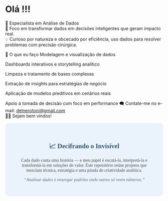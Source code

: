 # Olá !!! 
🔎 Especialista em Análise de Dados<br/> 🎯 Foco em transformar dados em decisões inteligentes que geram impacto real.<br/> 💡 Curioso por natureza e obcecado por eficiência, uso dados para resolver problemas com precisão cirúrgica.

🚀 O que eu faço
Modelagem e visualização de dados

Dashboards interativos e storytelling analítico

Limpeza e tratamento de bases complexas

Extração de insights para estratégias de negócio

Aplicação de modelos preditivos em cenários reais

Apoio à tomada de decisão com foco em performance
🗨️ Contate-me no e-mail: delnerotoni@gmail.com <br/>
🤝🏼  Sejam bem vindos!

<div align="center" style="background:#eaf3fc; padding:30px; border-radius:12px; font-family:Verdana;">
  <h2 style="color:#305070;">📈 Decifrando o Invisível</h2>
  <p style="color:#444; max-width:700px;">Cada dado conta uma história — e meu papel é escutá-la, interpretá-la e transformá-la em soluções de valor. Este repositório reúne projetos que mesclam técnica, estratégia e uma pitada de criatividade analítica.</p>
  <p style="color:#666; font-style:italic;">“Analisar dados é enxergar padrões onde outros só veem números.”</p>
</div>

